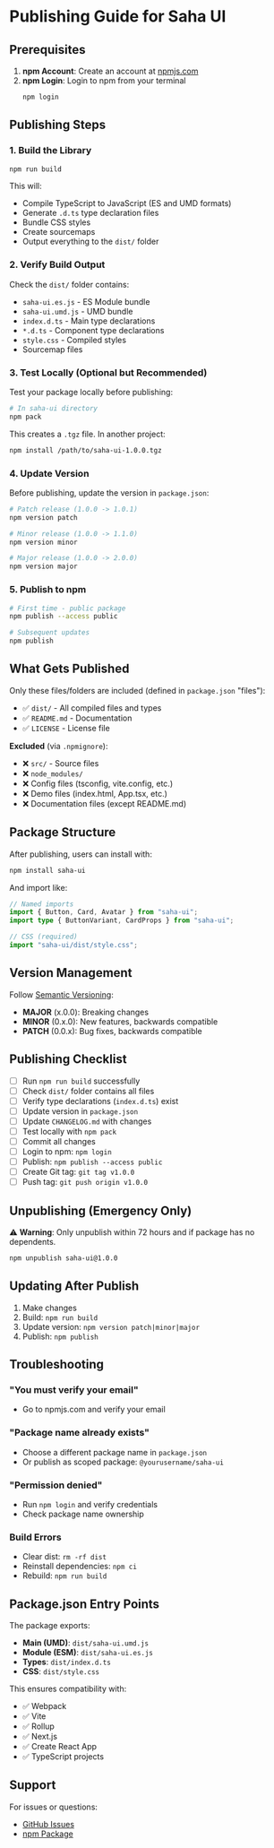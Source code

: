# Publishing Guide for Saha UI

## Prerequisites

1. **npm Account**: Create an account at [npmjs.com](https://www.npmjs.com/signup)
2. **npm Login**: Login to npm from your terminal
   ```bash
   npm login
   ```

## Publishing Steps

### 1. Build the Library

```bash
npm run build
```

This will:

- Compile TypeScript to JavaScript (ES and UMD formats)
- Generate `.d.ts` type declaration files
- Bundle CSS styles
- Create sourcemaps
- Output everything to the `dist/` folder

### 2. Verify Build Output

Check the `dist/` folder contains:

- `saha-ui.es.js` - ES Module bundle
- `saha-ui.umd.js` - UMD bundle
- `index.d.ts` - Main type declarations
- `*.d.ts` - Component type declarations
- `style.css` - Compiled styles
- Sourcemap files

### 3. Test Locally (Optional but Recommended)

Test your package locally before publishing:

```bash
# In saha-ui directory
npm pack
```

This creates a `.tgz` file. In another project:

```bash
npm install /path/to/saha-ui-1.0.0.tgz
```

### 4. Update Version

Before publishing, update the version in `package.json`:

```bash
# Patch release (1.0.0 -> 1.0.1)
npm version patch

# Minor release (1.0.0 -> 1.1.0)
npm version minor

# Major release (1.0.0 -> 2.0.0)
npm version major
```

### 5. Publish to npm

```bash
# First time - public package
npm publish --access public

# Subsequent updates
npm publish
```

## What Gets Published

Only these files/folders are included (defined in `package.json` "files"):

- ✅ `dist/` - All compiled files and types
- ✅ `README.md` - Documentation
- ✅ `LICENSE` - License file

**Excluded** (via `.npmignore`):

- ❌ `src/` - Source files
- ❌ `node_modules/`
- ❌ Config files (tsconfig, vite.config, etc.)
- ❌ Demo files (index.html, App.tsx, etc.)
- ❌ Documentation files (except README.md)

## Package Structure

After publishing, users can install with:

```bash
npm install saha-ui
```

And import like:

```typescript
// Named imports
import { Button, Card, Avatar } from "saha-ui";
import type { ButtonVariant, CardProps } from "saha-ui";

// CSS (required)
import "saha-ui/dist/style.css";
```

## Version Management

Follow [Semantic Versioning](https://semver.org/):

- **MAJOR** (x.0.0): Breaking changes
- **MINOR** (0.x.0): New features, backwards compatible
- **PATCH** (0.0.x): Bug fixes, backwards compatible

## Publishing Checklist

- [ ] Run `npm run build` successfully
- [ ] Check `dist/` folder contains all files
- [ ] Verify type declarations (`index.d.ts`) exist
- [ ] Update version in `package.json`
- [ ] Update `CHANGELOG.md` with changes
- [ ] Test locally with `npm pack`
- [ ] Commit all changes
- [ ] Login to npm: `npm login`
- [ ] Publish: `npm publish --access public`
- [ ] Create Git tag: `git tag v1.0.0`
- [ ] Push tag: `git push origin v1.0.0`

## Unpublishing (Emergency Only)

⚠️ **Warning**: Only unpublish within 72 hours and if package has no dependents.

```bash
npm unpublish saha-ui@1.0.0
```

## Updating After Publish

1. Make changes
2. Build: `npm run build`
3. Update version: `npm version patch|minor|major`
4. Publish: `npm publish`

## Troubleshooting

### "You must verify your email"

- Go to npmjs.com and verify your email

### "Package name already exists"

- Choose a different package name in `package.json`
- Or publish as scoped package: `@yourusername/saha-ui`

### "Permission denied"

- Run `npm login` and verify credentials
- Check package name ownership

### Build Errors

- Clear dist: `rm -rf dist`
- Reinstall dependencies: `npm ci`
- Rebuild: `npm run build`

## Package.json Entry Points

The package exports:

- **Main (UMD)**: `dist/saha-ui.umd.js`
- **Module (ESM)**: `dist/saha-ui.es.js`
- **Types**: `dist/index.d.ts`
- **CSS**: `dist/style.css`

This ensures compatibility with:

- ✅ Webpack
- ✅ Vite
- ✅ Rollup
- ✅ Next.js
- ✅ Create React App
- ✅ TypeScript projects

## Support

For issues or questions:

- [GitHub Issues](https://github.com/Xenial-Devil/Saha-ui/issues)
- [npm Package](https://www.npmjs.com/package/saha-ui)
